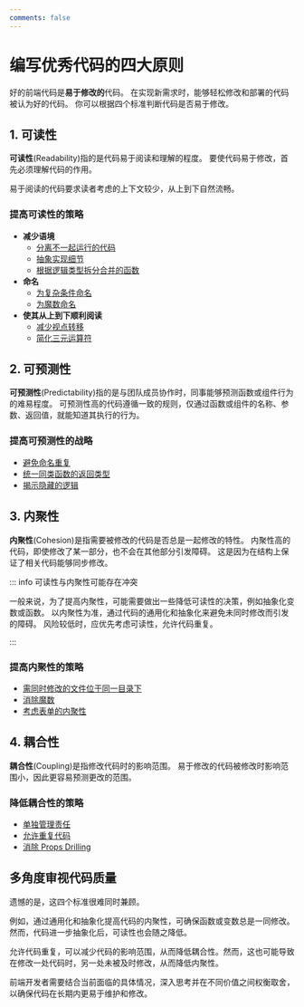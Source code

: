 ```yaml
---
comments: false
---
```


# 编写优秀代码的四大原则

好的前端代码是**易于修改的**代码。
在实现新需求时，能够轻松修改和部署的代码被认为好的代码。
你可以根据四个标准判断代码是否易于修改。

## 1. 可读性

**可读性**(Readability)指的是代码易于阅读和理解的程度。
要使代码易于修改，首先必须理解代码的作用。

易于阅读的代码要求读者考虑的上下文较少，从上到下自然流畅。

### 提高可读性的策略

- **减少语境**
  - [分离不一起运行的代码](./examples/submit-button.md)
  - [抽象实现细节](./examples/login-start-page.md)
  - [根据逻辑类型拆分合并的函数](./examples/use-page-state-readability.md)
- **命名**
  - [为复杂条件命名](./examples/condition-name.md)
  - [为魔数命名](./examples/magic-number-readability.md)
- **使其从上到下顺利阅读**
  - [减少视点转移](./examples/user-policy.md)
  - [简化三元运算符](./examples/ternary-operator.md)

## 2. 可预测性

**可预测性**(Predictability)指的是与团队成员协作时，同事能够预测函数或组件行为的难易程度。
可预测性高的代码遵循一致的规则，仅通过函数或组件的名称、参数、返回值，就能知道其执行的行为。

### 提高可预测性的战略

- [避免命名重复](./examples/http.md)
- [统一同类函数的返回类型](./examples/use-user.md)
- [揭示隐藏的逻辑](./examples/hidden-logic.md)

## 3. 内聚性

**内聚性**(Cohesion)是指需要被修改的代码是否总是一起修改的特性。
内聚性高的代码，即使修改了某一部分，也不会在其他部分引发障碍。
这是因为在结构上保证了相关代码能够同步修改。

::: info 可读性与内聚性可能存在冲突

一般来说，为了提高内聚性，可能需要做出一些降低可读性的决策，例如抽象化变数或函数。
以内聚性为准，通过代码的通用化和抽象化来避免未同时修改而引发的障碍。
风险较低时，应优先考虑可读性，允许代码重复。

:::

### 提高内聚性的策略

- [需同时修改的文件位于同一目录下](./examples/code-directory.md)
- [消除魔数](./examples/magic-number-cohesion.md)
- [考虑表单的内聚性](./examples/form-fields.md)

## 4. 耦合性

**耦合性**(Coupling)是指修改代码时的影响范围。
易于修改的代码被修改时影响范围小，因此更容易预测更改的范围。

### 降低耦合性的策略

- [单独管理责任](./examples/use-page-state-coupling.md)
- [允许重复代码](./examples/use-bottom-sheet.md)
- [消除 Props Drilling](./examples/item-edit-modal.md)

## 多角度审视代码质量

遗憾的是，这四个标准很难同时兼顾。

例如，通过通用化和抽象化提高代码的内聚性，可确保函数或变数总是一同修改。然而，代码进一步抽象化后，可读性也会随之降低。

允许代码重复，可以减少代码的影响范围，从而降低耦合性。然而，这也可能导致在修改一处代码时，另一处未被及时修改，从而降低内聚性。

前端开发者需要结合当前面临的具体情况，深入思考并在不同价值之间权衡取舍，以确保代码在长期内更易于维护和修改。
